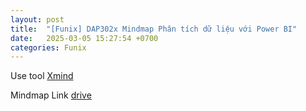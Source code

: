 ```yaml
---
layout: post
title:  "[Funix] DAP302x Mindmap Phân tích dữ liệu với Power BI"
date:   2025-03-05 15:27:54 +0700
categories: Funix
---
```


Use tool [Xmind](https://xmind.app/)

Mindmap Link [drive](https://1drv.ms/u/c/e953ddf9a4ee80b0/EbCA7qT53VMggOn2tAEAAAABxPgxlQ8n7lHccEfXQoUCAA)
